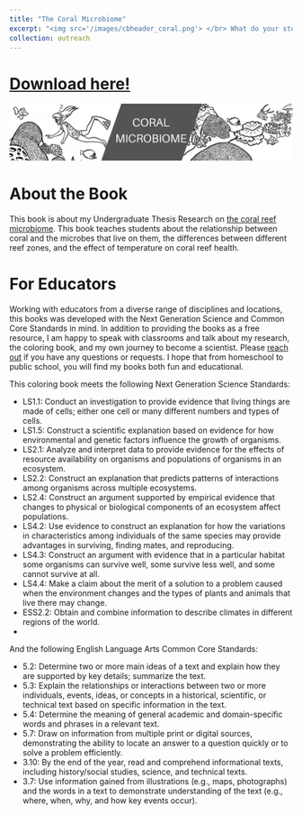 ```yaml
---
title: "The Coral Microbiome"
excerpt: "<img src='/images/cbheader_coral.png'> </br> What do your stomach and a coral reefs have in common? Learn more about my research on the coral microbiome!"
collection: outreach
---
```

<head>
<!-- Global site tag (gtag.js) - Google Analytics -->
<script async src="https://www.googletagmanager.com/gtag/js?id=UA-174576010-1"></script>
<script>
  window.dataLayer = window.dataLayer || [];
  function gtag(){dataLayer.push(arguments);}
  gtag('js', new Date());

  gtag('config', 'UA-174576010-1');
</script>
</head>

# [Download here!](/files/cb_coralmicrobiome.pdf)

<img src='/images/cbheader_coral.png'>

# About the Book
This book is about my Undergraduate Thesis Research on [the coral reef microbiome](https://www.sciencemaya.com/portfolio/2_coralmicrobiome/). This book teaches students about the relationship between coral and the microbes that live on them, the differences between different reef zones, and the effect of temperature on coral reef health.

# For Educators
Working with educators from a diverse range of disciplines and locations, this books was developed with the Next Generation Science and Common Core Standards in mind. In addition to providing the books as a free resource, I am happy to speak with classrooms and talk about my research, the coloring book, and my own journey to become a scientist. Please [reach out](mailto:maya_weissman@brown.edu) if you have any questions or requests. I hope that from homeschool to public school, you will find my books both fun and educational.

This coloring book meets the following Next Generation Science Standards:
* LS1.1: Conduct an investigation to provide evidence that living things are made of cells; either one cell or many different numbers and types of cells.
* LS1.5: Construct a scientific explanation based on evidence for how environmental and genetic factors influence the growth of organisms.
* LS2.1: Analyze and interpret data to provide evidence for the effects of resource availability on organisms and populations of organisms in an ecosystem.
* LS2.2: Construct an explanation that predicts patterns of interactions among organisms across multiple ecosystems.
* LS2.4: Construct an argument supported by empirical evidence that changes to physical or biological components of an ecosystem affect populations.
* LS4.2: Use evidence to construct an explanation for how the variations in characteristics among individuals of the same species may provide advantages in surviving, finding mates, and reproducing.
* LS4.3: Construct an argument with evidence that in a particular habitat some organisms can survive well, some survive less well, and some cannot survive at all.
* LS4.4: Make a claim about the merit of a solution to a problem caused when the environment changes and the types of plants and animals that live there may change.
* ESS2.2: Obtain and combine information to describe climates in different regions of the world.
* 

And the following English Language Arts Common Core Standards:
* 5.2: Determine two or more main ideas of a text and explain how they are supported by key details; summarize the text.
* 5.3: Explain the relationships or interactions between two or more individuals, events, ideas, or concepts in a historical, scientific, or technical text based on specific information in the text.
* 5.4: Determine the meaning of general academic and domain-specific words and phrases in a relevant text.
* 5.7: Draw on information from multiple print or digital sources, demonstrating the ability to locate an answer to a question quickly or to solve a problem efficiently.
* 3.10: By the end of the year, read and comprehend informational texts, including history/social studies, science, and technical texts.
* 3.7: Use information gained from illustrations (e.g., maps, photographs) and the words in a text to demonstrate understanding of the text (e.g., where, when, why, and how key events occur). 
